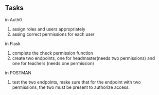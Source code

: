 ## Tasks

in Auth0

1. assign roles and users appropriately
2. assing correct permissions for each user

in Flask 

1. complete the check permission function
2. create two endpoints, one for headmaster(needs two permissions) and one for teachers (needs one permission) 
 
in POSTMAN

1. test the two endpoints, make sure that for the endpoint with two permissions, the two must be present to authorize access.  